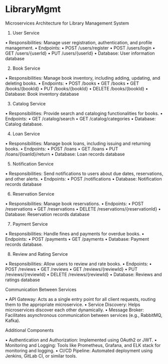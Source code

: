 # LibraryMgmt

Microservices Architecture for Library Management System

1.	User Service
   
•	Responsibilities: Manage user registration, authentication, and profile management.
•	Endpoints:
•	POST /users/register
•	POST /users/login
•	GET /users/{userId}
•	PUT /users/{userId}
•	Database: User information database

2.	Book Service
   
•	Responsibilities: Manage book inventory, including adding, updating, and deleting books.
•	Endpoints:
•	POST /books
•	GET /books
•	GET /books/{bookId}
•	PUT /books/{bookId}
•	DELETE /books/{bookId}
•	Database: Book inventory database

3.	Catalog Service
   
•	Responsibilities: Provide search and cataloging functionalities for books.
•	Endpoints:
•	GET /catalog/search
•	GET /catalog/categories
•	Database: Catalog database.

4.	Loan Service
   
•	Responsibilities: Manage book loans, including issuing and returning books.
•	Endpoints:
•	POST /loans
•	GET /loans
•	PUT /loans/{loanId}/return
•	Database: Loan records database

5.	Notification Service
    
•	Responsibilities: Send notifications to users about due dates, reservations, and other alerts.
•	Endpoints:
•	POST /notifications
•	Database: Notification records database

6.	Reservation Service
    
•	Responsibilities: Manage book reservations.
•	Endpoints:
•	POST /reservations
•	GET /reservations
•	DELETE /reservations/{reservationId}
•	Database: Reservation records database

7.	Payment Service
    
•	Responsibilities: Handle fines and payments for overdue books.
•	Endpoints:
•	POST /payments
•	GET /payments
•	Database: Payment records database.

8.	Review and Rating Service
    
•	Responsibilities: Allow users to review and rate books.
•	Endpoints:
•	POST /reviews
•	GET /reviews
•	GET /reviews/{reviewId}
•	PUT /reviews/{reviewId}
•	DELETE /reviews/{reviewId}
•	Database: Reviews and ratings database

Communication Between Services

•	API Gateway: Acts as a single entry point for all client requests, routing them to the appropriate microservice.
•	Service Discovery: Helps microservices discover each other dynamically.
•	Message Broker: Facilitates asynchronous communication between services (e.g., RabbitMQ, Kafka).

Additional Components

•	Authentication and Authorization: Implemented using OAuth2 or JWT.
•	Monitoring and Logging: Tools like Prometheus, Grafana, and ELK stack for monitoring and logging.
•	CI/CD Pipeline: Automated deployment using Jenkins, GitLab CI, or similar tools.
